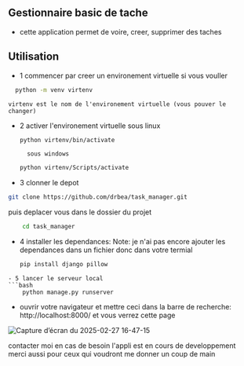 ## Gestionnaire basic de tache
- cette application permet de voire, creer, supprimer des taches

## Utilisation
- 1 commencer par creer un environement virtuelle si vous vouller
```bash
  python -m venv virtenv
```
    virtenv est le nom de l'environement virtuelle (vous pouver le changer)

- 2 activer l'environement virtuelle
      sous linux
  ```bash
  python virtenv/bin/activate
  ```
        sous windows
  ```bash
  python virtenv/Scripts/activate
  ```
- 3 clonner le depot
```bash
git clone https://github.com/drbea/task_manager.git
```
puis deplacer vous dans le dossier du projet
```bash
    cd task_manager
```
- 4 installer les dependances:
    Note: je n'ai pas encore ajouter les dependances dans un fichier donc
  dans votre termial
  ```bash
  pip install django pillow
```
- 5 lancer le serveur local
```bash
    python manage.py runserver
```
- ouvrir votre navigateur et mettre ceci dans la barre de recherche:   http://localhost:8000/
  et vous verrez cette page
  
![Capture d’écran du 2025-02-27 16-47-15](https://github.com/user-attachments/assets/bb19080f-82c4-48a2-a384-77978c5ef4b8)

contacter moi en cas de besoin l'appli est en cours de developpement
merci aussi pour ceux qui voudront me donner un coup de main
  
